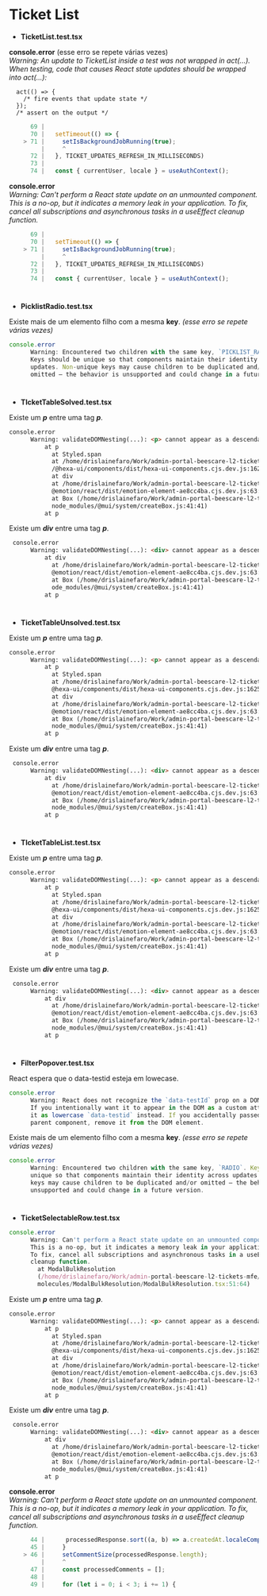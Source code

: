 # Ticket List

* <b>TicketList.test.tsx</b>

**console.error** (esse erro se repete várias vezes)</br>
      *Warning: An update to TicketList inside a test was not wrapped in act(...).*      
      *When testing, code that causes React state updates should be wrapped into act(...):*
      
      act(() => {
        /* fire events that update state */
      });
      /* assert on the output */

~~~javascript
      69 |
      70 |   setTimeout(() => {
    > 71 |     setIsBackgroundJobRunning(true);
         |     ^
      72 |   }, TICKET_UPDATES_REFRESH_IN_MILLISECONDS)
      73 |
      74 |   const { currentUser, locale } = useAuthContext();
~~~
**console.error** </br>
      *Warning: Can't perform a React state update on an unmounted component. This is a no-op, but it indicates a memory leak in your application. To fix, cancel all subscriptions and asynchronous tasks in a useEffect cleanup function.*
~~~javascript
      69 |
      70 |   setTimeout(() => {
    > 71 |     setIsBackgroundJobRunning(true);
         |     ^
      72 |   }, TICKET_UPDATES_REFRESH_IN_MILLISECONDS)
      73 |
      74 |   const { currentUser, locale } = useAuthContext();
~~~

#
* <b>PicklistRadio.test.tsx</b>

Existe mais de um elemento filho com a mesma **key**. *(esse erro se repete várias vezes)*
~~~javascript
console.error
      Warning: Encountered two children with the same key, `PICKLIST_RADIO`. 
      Keys should be unique so that components maintain their identity across 
      updates. Non-unique keys may cause children to be duplicated and/or 
      omitted — the behavior is unsupported and could change in a future version.
~~~

#
* <b>TIcketTableSolved.test.tsx</b>

Existe um ***p*** entre uma tag ***p***.
~~~html
console.error
      Warning: validateDOMNesting(...): <p> cannot appear as a descendant of <p>.
          at p
            at Styled.span
            at /home/drislainefaro/Work/admin-portal-beescare-l2-tickets-mfe/node_modules
            /@hexa-ui/components/dist/hexa-ui-components.cjs.dev.js:1625:24
            at div
            at /home/drislainefaro/Work/admin-portal-beescare-l2-tickets-mfe/node_modules/
            @emotion/react/dist/emotion-element-ae8cc4ba.cjs.dev.js:63:23
            at Box (/home/drislainefaro/Work/admin-portal-beescare-l2-tickets-mfe/
            node_modules/@mui/system/createBox.js:41:41)
          at p
~~~
Existe um ***div*** entre uma tag ***p***.
~~~html
 console.error
      Warning: validateDOMNesting(...): <div> cannot appear as a descendant of <p>.
          at div
            at /home/drislainefaro/Work/admin-portal-beescare-l2-tickets-mfe/node_modules/
            @emotion/react/dist/emotion-element-ae8cc4ba.cjs.dev.js:63:23
            at Box (/home/drislainefaro/Work/admin-portal-beescare-l2-tickets-mfe/n
            ode_modules/@mui/system/createBox.js:41:41)
          at p
~~~
#
* <b>TicketTableUnsolved.test.tsx</b>

Existe um ***p*** entre uma tag ***p***.
~~~html
console.error
      Warning: validateDOMNesting(...): <p> cannot appear as a descendant of <p>.
          at p
            at Styled.span
            at /home/drislainefaro/Work/admin-portal-beescare-l2-tickets-mfe/node_modules/
            @hexa-ui/components/dist/hexa-ui-components.cjs.dev.js:1625:24
            at div
            at /home/drislainefaro/Work/admin-portal-beescare-l2-tickets-mfe/node_modules/
            @emotion/react/dist/emotion-element-ae8cc4ba.cjs.dev.js:63:23
            at Box (/home/drislainefaro/Work/admin-portal-beescare-l2-tickets-mfe/
            node_modules/@mui/system/createBox.js:41:41)
          at p
~~~

Existe um ***div*** entre uma tag ***p***.
~~~html
 console.error
      Warning: validateDOMNesting(...): <div> cannot appear as a descendant of <p>.
          at div
            at /home/drislainefaro/Work/admin-portal-beescare-l2-tickets-mfe/node_modules/
            @emotion/react/dist/emotion-element-ae8cc4ba.cjs.dev.js:63:23
            at Box (/home/drislainefaro/Work/admin-portal-beescare-l2-tickets-mfe/
            node_modules/@mui/system/createBox.js:41:41)
          at p
~~~
#
* <b>TIcketTableList.test.tsx</b>

Existe um ***p*** entre uma tag ***p***.
~~~html
console.error
      Warning: validateDOMNesting(...): <p> cannot appear as a descendant of <p>.
          at p
            at Styled.span
            at /home/drislainefaro/Work/admin-portal-beescare-l2-tickets-mfe/node_modules/
            @hexa-ui/components/dist/hexa-ui-components.cjs.dev.js:1625:24
            at div
            at /home/drislainefaro/Work/admin-portal-beescare-l2-tickets-mfe/node_modules/
            @emotion/react/dist/emotion-element-ae8cc4ba.cjs.dev.js:63:23
            at Box (/home/drislainefaro/Work/admin-portal-beescare-l2-tickets-mfe/
            node_modules/@mui/system/createBox.js:41:41)
          at p
~~~

Existe um ***div*** entre uma tag ***p***.
~~~html
 console.error
      Warning: validateDOMNesting(...): <div> cannot appear as a descendant of <p>.
          at div
            at /home/drislainefaro/Work/admin-portal-beescare-l2-tickets-mfe/node_modules/
            @emotion/react/dist/emotion-element-ae8cc4ba.cjs.dev.js:63:23
            at Box (/home/drislainefaro/Work/admin-portal-beescare-l2-tickets-mfe/
            node_modules/@mui/system/createBox.js:41:41)
          at p
~~~
#

* <b>FilterPopover.test.tsx</b>

React espera que o data-testid esteja em lowecase.

~~~javascript
console.error
      Warning: React does not recognize the `data-testId` prop on a DOM element. 
      If you intentionally want it to appear in the DOM as a custom attribute, spell 
      it as lowercase `data-testid` instead. If you accidentally passed it from a 
      parent component, remove it from the DOM element.
~~~

Existe mais de um elemento filho com a mesma **key**. *(esse erro se repete várias vezes)*
~~~javascript
console.error
      Warning: Encountered two children with the same key, `RADIO`. Keys should be 
      unique so that components maintain their identity across updates. Non-unique 
      keys may cause children to be duplicated and/or omitted — the behavior is 
      unsupported and could change in a future version.
~~~

#

* <b>TicketSelectableRow.test.tsx</b>

~~~javascript
console.error
      Warning: Can't perform a React state update on an unmounted component. 
      This is a no-op, but it indicates a memory leak in your application. 
      To fix, cancel all subscriptions and asynchronous tasks in a useEffect 
      cleanup function.
        at ModalBulkResolution 
        (/home/drislainefaro/Work/admin-portal-beescare-l2-tickets-mfe/src/components/
        molecules/ModalBulkResolution/ModalBulkResolution.tsx:51:64)
~~~

Existe um ***p*** entre uma tag ***p***.
~~~html
console.error
      Warning: validateDOMNesting(...): <p> cannot appear as a descendant of <p>.
          at p
            at Styled.span
            at /home/drislainefaro/Work/admin-portal-beescare-l2-tickets-mfe/node_modules/
            @hexa-ui/components/dist/hexa-ui-components.cjs.dev.js:1625:24
            at div
            at /home/drislainefaro/Work/admin-portal-beescare-l2-tickets-mfe/node_modules/
            @emotion/react/dist/emotion-element-ae8cc4ba.cjs.dev.js:63:23
            at Box (/home/drislainefaro/Work/admin-portal-beescare-l2-tickets-mfe/
            node_modules/@mui/system/createBox.js:41:41)
          at p
~~~

Existe um ***div*** entre uma tag ***p***.
~~~html
 console.error
      Warning: validateDOMNesting(...): <div> cannot appear as a descendant of <p>.
          at div
            at /home/drislainefaro/Work/admin-portal-beescare-l2-tickets-mfe/node_modules/
            @emotion/react/dist/emotion-element-ae8cc4ba.cjs.dev.js:63:23
            at Box (/home/drislainefaro/Work/admin-portal-beescare-l2-tickets-mfe/
            node_modules/@mui/system/createBox.js:41:41)
          at p
~~~

**console.error** </br>
      *Warning: Can't perform a React state update on an unmounted component. This is a no-op, but it indicates a memory leak in your application. To fix, cancel all subscriptions and asynchronous tasks in a useEffect cleanup function.*
~~~javascript
      44 |      processedResponse.sort((a, b) => a.createdAt.localeCompare(b.createdAt)).reverse();
      45 |     }
    > 46 |     setCommentSize(processedResponse.length);
         |     ^
      47 |     const processedComments = [];
      48 |
      49 |     for (let i = 0; i < 3; i += 1) {
~~~

